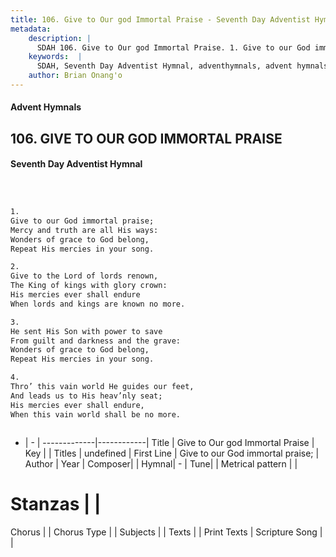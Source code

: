 ```yaml
---
title: 106. Give to Our god Immortal Praise - Seventh Day Adventist Hymnal
metadata:
    description: |
      SDAH 106. Give to Our god Immortal Praise. 1. Give to our God immortal praise; Mercy and truth are all His ways: Wonders of grace to God belong, Repeat His mercies in your song.
    keywords:  |
      SDAH, Seventh Day Adventist Hymnal, adventhymnals, advent hymnals, Give to Our god Immortal Praise, Give to our God immortal praise; 
    author: Brian Onang'o
---
```


#### Advent Hymnals
## 106. GIVE TO OUR GOD IMMORTAL PRAISE
#### Seventh Day Adventist Hymnal

```txt



1.
Give to our God immortal praise;
Mercy and truth are all His ways:
Wonders of grace to God belong,
Repeat His mercies in your song.

2.
Give to the Lord of lords renown,
The King of kings with glory crown:
His mercies ever shall endure
When lords and kings are known no more.

3.
He sent His Son with power to save
From guilt and darkness and the grave:
Wonders of grace to God belong,
Repeat His mercies in your song.

4.
Thro’ this vain world He guides our feet,
And leads us to His heav’nly seat;
His mercies ever shall endure,
When this vain world shall be no more.



```

- |   -  |
-------------|------------|
Title | Give to Our god Immortal Praise |
Key |  |
Titles | undefined |
First Line | Give to our God immortal praise; |
Author | 
Year | 
Composer|  |
Hymnal|  - |
Tune|  |
Metrical pattern | |
# Stanzas |  |
Chorus |  |
Chorus Type |  |
Subjects |  |
Texts |  |
Print Texts | 
Scripture Song |  |
  
